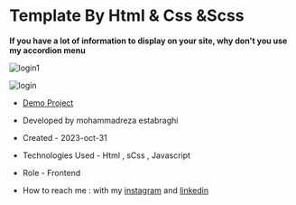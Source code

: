 # Template By Html & Css &Scss 

**If you have a lot of information to display on your site, why don't you use my accordion menu**

![login1](https://github.com/reza-estabraghi/login/assets/137290475/c5aab9c9-51be-4660-9aa6-1e5c47e83491)

![login](https://github.com/reza-estabraghi/login/assets/137290475/81b55da1-e25a-4db2-85ec-86a2464c83a8)

- [Demo Project](https://reza-estabraghi.github.io/mousemove/)

- Developed by mohammadreza estabraghi

- Created - 2023-oct-31

- Technologies Used - Html , sCss , Javascript 

- Role - Frontend

- How to reach me : with my [instagram](https://www.instagram.com/rezamr8web/?igshid=MzNlNGNkZWQ4Mg%3D%3D) and 
[linkedin](https://www.linkedin.com/in/mohammadreza-estabraghi-62334527a/)
